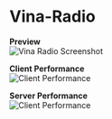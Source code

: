 # Vina-Radio
  
**Preview**  
![Vina Radio Screenshot](https://i.imgur.com/u8LusFV.png)  
  
**Client Performance**  
![Client Performance](https://i.imgur.com/fJcxfoG.png)  
  
**Server Performance**  
![Client Performance](https://i.imgur.com/reqphqH.png)  
